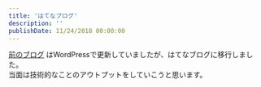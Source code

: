 ```yaml
---
title: 'はてなブログ'
description: ''
publishDate: 11/24/2018 00:00:00
---
```


<p><a href="https://blog.yuheijotaki.com/">前のブログ</a> はWordPressで更新していましたが、はてなブログに移行しました。<br/>
当面は技術的なことのアウトプットをしていこうと思います。</p>
